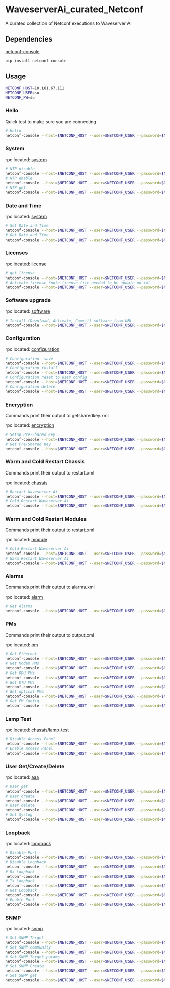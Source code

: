 # WaveserverAi_curated_Netconf

A curated collection of Netconf executions to Waveserver Ai

## Dependencies

[netconf-console](https://pypi.org/project/netconf-console/)

```bash
pip install netconf-console
```

## Usage

```bash
NETCONF_HOST=10.181.67.111
NETCONF_USER=su
NETCONF_PW=su
```

### Hello

Quick test to make sure you are connecting

```bash
# Hello
netconf-console --host=$NETCONF_HOST --user=$NETCONF_USER --password=$NETCONF_PW --port=830 --hello
```

### System
rpc located: [system](system)

```bash
# NTP disable
netconf-console --host=$NETCONF_HOST --user=$NETCONF_USER --password=$NETCONF_PW --port=830 --rpc=system/ntp_disable.xml
# NTP enable
netconf-console --host=$NETCONF_HOST --user=$NETCONF_USER --password=$NETCONF_PW --port=830 --rpc=system/ntp_enable.xml
# NTP get
netconf-console --host=$NETCONF_HOST --user=$NETCONF_USER --password=$NETCONF_PW --port=830 --rpc=system/ntp_get.xml
```
### Date and Time  
rpc located: [system](system)
```bash
# Set Date and Time  
netconf-console --host=$NETCONF_HOST --user=$NETCONF_USER --password=$NETCONF_PW --port=830 --rpc=system/date-time_set.xml
# Get Date and Time  
netconf-console --host=$NETCONF_HOST --user=$NETCONF_USER --password=$NETCONF_PW --port=830 --rpc=system/date-time_get.xml
```

### Licenses
rpc located: [license](license)
```bash
# get license
netconf-console --host=$NETCONF_HOST --user=$NETCONF_USER --password=$NETCONF_PW --port=830 --rpc=license/get-license.xml
# Activate license *note license file needed to be update on xml
netconf-console --host=$NETCONF_HOST --user=$NETCONF_USER --password=$NETCONF_PW --port=830 --rpc=/license/activate-license-file.xml
```

### Software upgrade

rpc located: [software](software)

```bash
# Install (Download, Activate, Commit) software from URL
netconf-console --host=$NETCONF_HOST --user=$NETCONF_USER --password=$NETCONF_PW --port=830 --rpc=software/install.xml
```

### Configuration
rpc located: [configuration](configuration)
```bash
# Configuration  save
netconf-console --host=$NETCONF_HOST --user=$NETCONF_USER --password=$NETCONF_PW --port=830 --rpc=configuration/config-save.xml
# Configuration install
netconf-console --host=$NETCONF_HOST --user=$NETCONF_USER --password=$NETCONF_PW --port=830 --rpc=configuration/config-install.xml
# Configuration reset to user config
netconf-console --host=$NETCONF_HOST --user=$NETCONF_USER --password=$NETCONF_PW --port=830 --rpc=configuration/config-reset-to-user-config.xml
# Configuration delete
netconf-console --host=$NETCONF_HOST --user=$NETCONF_USER --password=$NETCONF_PW --port=830 --rpc=configuration/config-delete.xml
```
### Encryption
Commands print their output to getsharedkey.xml

rpc located: [encryption](encryption)

```bash
# Setup Pre-Shared Key
netconf-console --host=$NETCONF_HOST --user=$NETCONF_USER --password=$NETCONF_PW --port=830 --rpc=encryption/pre-sharedkey.xml
# Get Pre-Shared Key
netconf-console --host=$NETCONF_HOST --user=$NETCONF_USER --password=$NETCONF_PW --port=830 --rpc=encryption/get-presharedkey.xml > getsharedkey.xml
```
### Warm and Cold Restart Chassis

Commands print their output to restart.xml

rpc located: [chassis](chassis)

```bash
# Restart Waveserver Ai
netconf-console --host=$NETCONF_HOST --user=$NETCONF_USER --password=$NETCONF_PW --port=830 --rpc=chassis/restart.xml > restart.xml
# Cold Restart Waveserver Ai
netconf-console --host=$NETCONF_HOST --user=$NETCONF_USER --password=$NETCONF_PW --port=830 --rpc=chassis/restart-cold.xml > restart.xml
```
### Warm and Cold Restart Modules

Commands print their output to restart.xml

rpc located: [module](module)

```bash
# Cold Restart Waveserver Ai
netconf-console --host=$NETCONF_HOST --user=$NETCONF_USER --password=$NETCONF_PW --port=830 --rpc=module/module-cold-restart.xml > restart.xml
# Warm Restart Waveserver Ai
netconf-console --host=$NETCONF_HOST --user=$NETCONF_USER --password=$NETCONF_PW --port=830 --rpc=module/module-warm-restart.xml > restart.xml
```
### Alarms

Commands print their output to alarms.xml

rpc located: [alarm](alarm)

```bash
# Get Alarms
netconf-console --host=$NETCONF_HOST --user=$NETCONF_USER --password=$NETCONF_PW --port=830 --rpc=alarm/get-alarms.xml > alarms.xml
```

### PMs

Commands print their output to output.xml

rpc located: [pm](pm)

```bash
# Get Ethernet
netconf-console --host=$NETCONF_HOST --user=$NETCONF_USER --password=$NETCONF_PW --port=830 --rpc=pm/get-pm-ethernet.xml > ethernet-pm.xml
# Get Modem PMs
netconf-console --host=$NETCONF_HOST --user=$NETCONF_USER --password=$NETCONF_PW --port=830 --rpc=pm/get-pm-modem.xml > modem-pm.xml
# Get ODU PMs
netconf-console --host=$NETCONF_HOST --user=$NETCONF_USER --password=$NETCONF_PW --port=830 --rpc=pm/get-pm-odu.xml > odu-pm.xml
# Get OTU PMs
netconf-console --host=$NETCONF_HOST --user=$NETCONF_USER --password=$NETCONF_PW --port=830 --rpc=pm/get-pm-otu.xml > otu-pm.xml
# Get optical PMs
netconf-console --host=$NETCONF_HOST --user=$NETCONF_USER --password=$NETCONF_PW --port=830 --rpc=pm/get-pm-optical-power.xml > optical-pm.xml
# Get PM Config
netconf-console --host=$NETCONF_HOST --user=$NETCONF_USER --password=$NETCONF_PW --port=830 --rpc=pm/get-global-config.xml > pm-config.xml
```

### Lamp Test

rpc located: [chassis/lamp-test](chassis/lamp-test)

```bash
# Disable Access Panel
netconf-console --host=$NETCONF_HOST --user=$NETCONF_USER --password=$NETCONF_PW --port=830 --rpc=chassis/lamp-test/panel-disable.xml
# Enable Access Panel
netconf-console --host=$NETCONF_HOST --user=$NETCONF_USER --password=$NETCONF_PW --port=830 --rpc=chassis/lamp-test/panel-enable.xml
```


### User Get/Create/Delete
rpc located: [aaa](aaa)

```bash
# User get
netconf-console --host=$NETCONF_HOST --user=$NETCONF_USER --password=$NETCONF_PW --port=830 --rpc=aaa/user_get.xml
# user create
netconf-console --host=$NETCONF_HOST --user=$NETCONF_USER --password=$NETCONF_PW --port=830 --rpc=aaa/user_create.xml
# user delete
netconf-console --host=$NETCONF_HOST --user=$NETCONF_USER --password=$NETCONF_PW --port=830 --rpc=aaa/user_delete.xml
# Set SysLog
netconf-console --host=$NETCONF_HOST --user=$NETCONF_USER --password=$NETCONF_PW --port=830 --rpc=aaa/syslog.xml
```
### Loopback
rpc located: [loopback](loopback)

```bash
# Disable Port
netconf-console --host=$NETCONF_HOST --user=$NETCONF_USER --password=$NETCONF_PW --port=830 --rpc=loopback/port-disable.xml
# Disable Loopback
netconf-console --host=$NETCONF_HOST --user=$NETCONF_USER --password=$NETCONF_PW --port=830 --rpc=loopback/disable-loopback.xml
# Rx Loopback
netconf-console --host=$NETCONF_HOST --user=$NETCONF_USER --password=$NETCONF_PW --port=830 --rpc=loopback/rx-loopback.xml
# Tx Loopback
netconf-console --host=$NETCONF_HOST --user=$NETCONF_USER --password=$NETCONF_PW --port=830 --rpc=loopback/tx-loopback.xml
# Get Loopback
netconf-console --host=$NETCONF_HOST --user=$NETCONF_USER --password=$NETCONF_PW --port=830 --rpc=loopback/get-loopback.xml > loopback.xml
# Enable Port
netconf-console --host=$NETCONF_HOST --user=$NETCONF_USER --password=$NETCONF_PW --port=830 --rpc=loopback/port-enable.xml
```
### SNMP
rpc located: [snmp](snmp)

```bash
# Set SNMP Target
netconf-console --host=$NETCONF_HOST --user=$NETCONF_USER --password=$NETCONF_PW --port=830 --rpc=snmp/snmptarget.xml
# Set SNMP community
netconf-console --host=$NETCONF_HOST --user=$NETCONF_USER --password=$NETCONF_PW --port=830 --rpc=snmp/setcommunity.xml
# Set SNMP Target-params
netconf-console --host=$NETCONF_HOST --user=$NETCONF_USER --password=$NETCONF_PW --port=830 --rpc=snmp/setsnmptarget-params.xml
# Set SNMP Create
netconf-console --host=$NETCONF_HOST --user=$NETCONF_USER --password=$NETCONF_PW --port=830 --rpc=snmp/snmpcreate.xml
# Set SNMP get
netconf-console --host=$NETCONF_HOST --user=$NETCONF_USER --password=$NETCONF_PW --port=830 --rpc=snmp/snmpget.xml
```